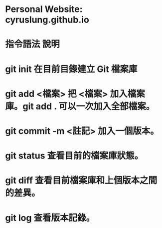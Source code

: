 # Personal Website: cyruslung.github.io

# 指令語法	說明
# git init	在目前目錄建立 Git 檔案庫
# git add <檔案>	把 <檔案> 加入檔案庫。git add . 可以一次加入全部檔案。
# git commit -m <註記>	加入一個版本。
# git status	查看目前的檔案庫狀態。
# git diff	查看目前檔案庫和上個版本之間的差異。
# git log	查看版本記錄。
